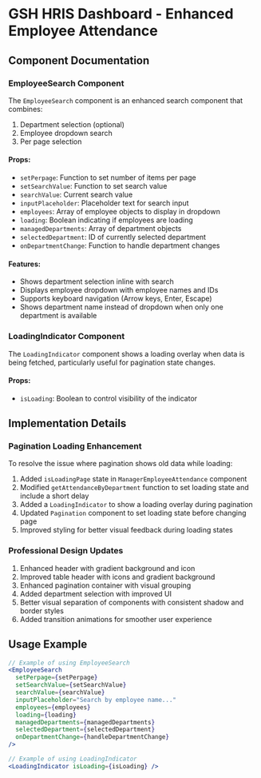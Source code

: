 # GSH HRIS Dashboard - Enhanced Employee Attendance

## Component Documentation

### EmployeeSearch Component

The `EmployeeSearch` component is an enhanced search component that combines:

1. Department selection (optional)
2. Employee dropdown search
3. Per page selection

#### Props:

- `setPerpage`: Function to set number of items per page
- `setSearchValue`: Function to set search value
- `searchValue`: Current search value
- `inputPlaceholder`: Placeholder text for search input
- `employees`: Array of employee objects to display in dropdown
- `loading`: Boolean indicating if employees are loading
- `managedDepartments`: Array of department objects
- `selectedDepartment`: ID of currently selected department
- `onDepartmentChange`: Function to handle department changes

#### Features:

- Shows department selection inline with search
- Displays employee dropdown with employee names and IDs
- Supports keyboard navigation (Arrow keys, Enter, Escape)
- Shows department name instead of dropdown when only one department is available

### LoadingIndicator Component

The `LoadingIndicator` component shows a loading overlay when data is being fetched, particularly useful for pagination state changes.

#### Props:

- `isLoading`: Boolean to control visibility of the indicator

## Implementation Details

### Pagination Loading Enhancement

To resolve the issue where pagination shows old data while loading:

1. Added `isLoadingPage` state in `ManagerEmployeeAttendance` component
2. Modified `getAttendanceByDepartment` function to set loading state and include a short delay
3. Added a `LoadingIndicator` to show a loading overlay during pagination
4. Updated `Pagination` component to set loading state before changing page
5. Improved styling for better visual feedback during loading states

### Professional Design Updates

1. Enhanced header with gradient background and icon
2. Improved table header with icons and gradient background
3. Enhanced pagination container with visual grouping
4. Added department selection with improved UI
5. Better visual separation of components with consistent shadow and border styles
6. Added transition animations for smoother user experience

## Usage Example

```jsx
// Example of using EmployeeSearch
<EmployeeSearch
  setPerpage={setPerpage}
  setSearchValue={setSearchValue}
  searchValue={searchValue}
  inputPlaceholder="Search by employee name..."
  employees={employees}
  loading={loading}
  managedDepartments={managedDepartments}
  selectedDepartment={selectedDepartment}
  onDepartmentChange={handleDepartmentChange}
/>

// Example of using LoadingIndicator
<LoadingIndicator isLoading={isLoading} />
```
